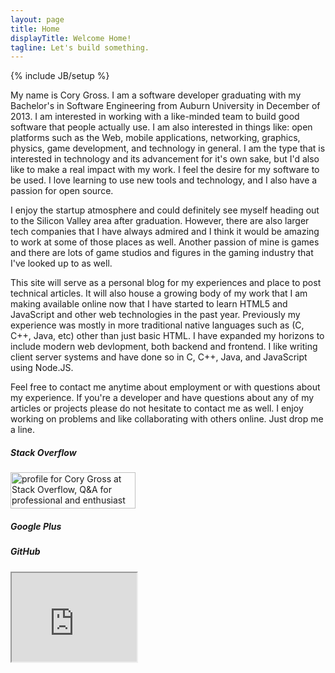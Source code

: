 ```yaml
---
layout: page
title: Home
displayTitle: Welcome Home!
tagline: Let's build something.
---
```

{% include JB/setup %}

My name is Cory Gross. I am a software developer graduating with my Bachelor's
in Software Engineering from Auburn University in December of 2013. I am
interested in working with a like-minded team to build good software that
people actually use. I am also interested in things like: open platforms such as
the Web, mobile applications, networking, graphics, physics, game development,
and technology in general. I am the type that is interested in technology and
its advancement for it's own sake, but I'd also like to make a real impact with
my work. I feel the desire for my software to be used. I love learning to use
new tools and technology, and I also have a passion for open source.
 
I enjoy the startup atmosphere and could definitely see myself heading out to
the Silicon Valley area after graduation. However, there are also larger tech
companies that I have always admired and I think it would be amazing to work at
some of those places as well. Another passion of mine is games and there are
lots of game studios and figures in the gaming industry that I've looked up to
as well.

This site will serve as a personal blog for my experiences and place to post
technical articles. It will also house a growing body of my work that I am
making available online now that I have started to learn HTML5 and JavaScript
and other web technologies in the past year. Previously my experience was mostly
in more traditional native languages such as (C, C++, Java, etc) other than just
basic HTML. I have expanded my horizons to include modern web devlopment, both
backend and frontend. I like writing client server systems and have done so in
C, C++, Java, and JavaScript using Node.JS.

Feel free to contact me anytime about employment or with questions about my
experience. If you're a developer and have questions about any of my articles
or projects please do not hesitate to contact me as well. I enjoy working on
problems and like collaborating with others online. Just drop me a line.


<div class="row"><div class="span4 offset1"><h5 class="clip-bottom">Stack Overflow</h5><a href="http://stackoverflow.com/users/1359785/cory-gross"><img src="http://stackoverflow.com/users/flair/1359785.png" width="200" height="58" alt="profile for Cory Gross at Stack Overflow, Q&amp;A for professional and enthusiast programmers" title="profile for Cory Gross at Stack Overflow, Q&amp;A for professional and enthusiast programmers"></a></div><div class="span4"><h5 class="clip-bottom">Google Plus</h5>
<div class="g-plus" data-width="270" data-height="69" data-href="//plus.google.com/105235638732805537250" data-rel="author"></div>
</div></div><div class="row"><div class="span4 offset1"><h5 class="clip-bottom">GitHub</h5><iframe src="http://githubbadge.appspot.com/badge/CoryG89" width="200" height="142"></iframe></div></div>

<!-- Google Plus Add to Circles Script -->
<script type="text/javascript">
  (function() {
    var po = document.createElement('script'); po.type = 'text/javascript'; po.async = true;
    po.src = 'https://apis.google.com/js/plusone.js';
    var s = document.getElementsByTagName('script')[0]; s.parentNode.insertBefore(po, s);
  })();
</script>

[1]: https://github.com/mojombo/jekyll
[2]: https://gtihub.com/twitter/bootstrap